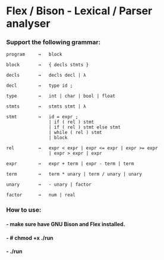 # Flex / Bison - Lexical / Parser analyser

### Support the following grammar: 
```
program     →   block

block       →   { decls stmts }

decls       →   decls decl | λ

decl        →   type id ;

type        →   int | char | bool | float

stmts       →   stmts stmt | λ

stmt        →   id = expr ;
                | if ( rel ) stmt
                | if ( rel ) stmt else stmt
                | while ( rel ) stmt
                | block
                
rel         →   expr < expr | expr <= expr | expr >= expr 
                | expr > expr | expr
                
expr        →   expr + term | expr - term | term

term        →   term * unary | term / unary | unary

unary       →   - unary | factor

factor      →   num | real
```
### How to use:

#### - make sure have GNU Bison and Flex installed.
#### - # chmod +x ./run
#### - ./run